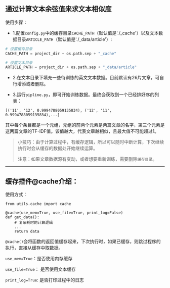 ## 通过计算文本余弦值来求文本相似度

使用步骤：

- 1.配置`config.py`中的缓存目录`CACHE_PATH`（默认值是'./_cache'）以及文本数据目录`ARTICLE_PATH`（默认值是'./_data/article'）:

``` python
# 设置缓存目录
CACHE_PATH = project_dir + os.path.sep + "_cache"

# 设置文本目录
ARTICLE_PATH = project_dir + os.path.sep + "_data/article"
```

- 2.在文本目录下填充一些待训练的英文文本数据。目前默认有26片文章，可自行增添或者删除。

- 3.运行`pipline.py`，即可开始训练数据。最终会获取到一个已经排好序的列表：

```
[('11', '12', 0.9994788059135834), ('12', '11', 0.9994788059135834),...]
```

其中每个条目都是一个元组，元组的前两个元素是两篇文章的名字，第三个元素是这两篇文章的TF-IDF值。该值越大，代表文章越相似，且最大值不可能超过1。

> 小技巧：由于计算过程中，有缓存逻辑，所以可以随时中断计算，下次继续执行时会从缓存的数据处开始继续运算。
> 
> 注意：如果文章数据源有变动，或者想要重新训练，需要删除`缓存目录`。

----

## 缓存控件@cache介绍：

使用方式：

```
from utils.cache import cache

@cache(use_mem=True, use_file=True, print_log=False)
def get_data():
	# 复杂耗时的计算逻辑
	...
	return data
```

`@cache()`会将函数的返回值缓存起来，下次执行时，如果已缓存，则跳过程序的执行，直接从缓存中取数据。

`use_mem=True`：是否使用内存缓存

`use_file=True`： 是否使用文本缓存

`print_log=True`:	是否打印过程中的日志
